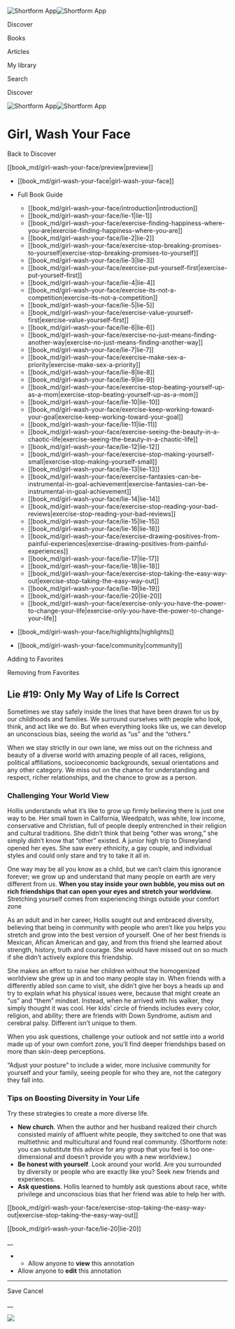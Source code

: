 ![Shortform App](/img/logo.36a2399e.svg)![Shortform App](/img/logo-dark.70c1b072.svg)

Discover

Books

Articles

My library

Search

Discover

![Shortform App](/img/logo.36a2399e.svg)![Shortform App](/img/logo-dark.70c1b072.svg)

# Girl, Wash Your Face

Back to Discover

[[book_md/girl-wash-your-face/preview|preview]]

  * [[book_md/girl-wash-your-face|girl-wash-your-face]]
  * Full Book Guide

    * [[book_md/girl-wash-your-face/introduction|introduction]]
    * [[book_md/girl-wash-your-face/lie-1|lie-1]]
    * [[book_md/girl-wash-your-face/exercise-finding-happiness-where-you-are|exercise-finding-happiness-where-you-are]]
    * [[book_md/girl-wash-your-face/lie-2|lie-2]]
    * [[book_md/girl-wash-your-face/exercise-stop-breaking-promises-to-yourself|exercise-stop-breaking-promises-to-yourself]]
    * [[book_md/girl-wash-your-face/lie-3|lie-3]]
    * [[book_md/girl-wash-your-face/exercise-put-yourself-first|exercise-put-yourself-first]]
    * [[book_md/girl-wash-your-face/lie-4|lie-4]]
    * [[book_md/girl-wash-your-face/exercise-its-not-a-competition|exercise-its-not-a-competition]]
    * [[book_md/girl-wash-your-face/lie-5|lie-5]]
    * [[book_md/girl-wash-your-face/exercise-value-yourself-first|exercise-value-yourself-first]]
    * [[book_md/girl-wash-your-face/lie-6|lie-6]]
    * [[book_md/girl-wash-your-face/exercise-no-just-means-finding-another-way|exercise-no-just-means-finding-another-way]]
    * [[book_md/girl-wash-your-face/lie-7|lie-7]]
    * [[book_md/girl-wash-your-face/exercise-make-sex-a-priority|exercise-make-sex-a-priority]]
    * [[book_md/girl-wash-your-face/lie-8|lie-8]]
    * [[book_md/girl-wash-your-face/lie-9|lie-9]]
    * [[book_md/girl-wash-your-face/exercise-stop-beating-yourself-up-as-a-mom|exercise-stop-beating-yourself-up-as-a-mom]]
    * [[book_md/girl-wash-your-face/lie-10|lie-10]]
    * [[book_md/girl-wash-your-face/exercise-keep-working-toward-your-goal|exercise-keep-working-toward-your-goal]]
    * [[book_md/girl-wash-your-face/lie-11|lie-11]]
    * [[book_md/girl-wash-your-face/exercise-seeing-the-beauty-in-a-chaotic-life|exercise-seeing-the-beauty-in-a-chaotic-life]]
    * [[book_md/girl-wash-your-face/lie-12|lie-12]]
    * [[book_md/girl-wash-your-face/exercise-stop-making-yourself-small|exercise-stop-making-yourself-small]]
    * [[book_md/girl-wash-your-face/lie-13|lie-13]]
    * [[book_md/girl-wash-your-face/exercise-fantasies-can-be-instrumental-in-goal-achievement|exercise-fantasies-can-be-instrumental-in-goal-achievement]]
    * [[book_md/girl-wash-your-face/lie-14|lie-14]]
    * [[book_md/girl-wash-your-face/exercise-stop-reading-your-bad-reviews|exercise-stop-reading-your-bad-reviews]]
    * [[book_md/girl-wash-your-face/lie-15|lie-15]]
    * [[book_md/girl-wash-your-face/lie-16|lie-16]]
    * [[book_md/girl-wash-your-face/exercise-drawing-positives-from-painful-experiences|exercise-drawing-positives-from-painful-experiences]]
    * [[book_md/girl-wash-your-face/lie-17|lie-17]]
    * [[book_md/girl-wash-your-face/lie-18|lie-18]]
    * [[book_md/girl-wash-your-face/exercise-stop-taking-the-easy-way-out|exercise-stop-taking-the-easy-way-out]]
    * [[book_md/girl-wash-your-face/lie-19|lie-19]]
    * [[book_md/girl-wash-your-face/lie-20|lie-20]]
    * [[book_md/girl-wash-your-face/exercise-only-you-have-the-power-to-change-your-life|exercise-only-you-have-the-power-to-change-your-life]]
  * [[book_md/girl-wash-your-face/highlights|highlights]]
  * [[book_md/girl-wash-your-face/community|community]]



Adding to Favorites 

Removing from Favorites 

## Lie #19: Only My Way of Life Is Correct

Sometimes we stay safely inside the lines that have been drawn for us by our childhoods and families. We surround ourselves with people who look, think, and act like we do. But when everything looks like us, we can develop an unconscious bias, seeing the world as “us” and the “others.”

When we stay strictly in our own lane, we miss out on the richness and beauty of a diverse world with amazing people of all races, religions, political affiliations, socioeconomic backgrounds, sexual orientations and any other category. We miss out on the chance for understanding and respect, richer relationships, and the chance to grow as a person.

### Challenging Your World View

Hollis understands what it’s like to grow up firmly believing there is just one way to be. Her small town in California, Weedpatch, was white, low income, conservative and Christian, full of people deeply entrenched in their religion and cultural traditions. She didn’t think that being “other was wrong,” she simply didn’t know that “other” existed. A junior high trip to Disneyland opened her eyes. She saw every ethnicity, a gay couple, and individual styles and could only stare and try to take it all in.

One way may be all you know as a child, but we can’t claim this ignorance forever; we grow up and understand that many people on earth are very different from us. **When you stay inside your own bubble, you miss out on rich friendships that can open your eyes and stretch your worldview.** Stretching yourself comes from experiencing things outside your comfort zone

As an adult and in her career, Hollis sought out and embraced diversity, believing that being in community with people who aren’t like you helps you stretch and grow into the best version of yourself. One of her best friends is Mexican, Afican American and gay, and from this friend she learned about strength, history, truth and courage. She would have missed out on so much if she didn’t actively explore this friendship.

She makes an effort to raise her children without the homogenized worldview she grew up in and too many people stay in. When friends with a differently abled son came to visit, she didn’t give her boys a heads up and try to explain what his physical issues were, because that might create an “us” and “them” mindset. Instead, when he arrived with his walker, they simply thought it was cool. Her kids’ circle of friends includes every color, religion, and ability; there are friends with Down Syndrome, autism and cerebral palsy. Different isn’t unique to them.

When you ask questions, challenge your outlook and not settle into a world made up of your own comfort zone, you’ll find deeper friendships based on more than skin-deep perceptions.

“Adjust your posture” to include a wider, more inclusive community for yourself and your family, seeing people for who they are, not the category they fall into.

### Tips on Boosting Diversity in Your Life

Try these strategies to create a more diverse life.

  * **New church**. When the author and her husband realized their church consisted mainly of affluent white people, they switched to one that was multiethnic and multicultural and found real community. (Shortform note: you can substitute this advice for any group that you feel is too one-dimensional and doesn’t provide you with a new worldview.)
  * **Be honest with yourself**. Look around your world. Are you surrounded by diversity or people who are exactly like you? Seek new friends and experiences.
  * **Ask questions**. Hollis learned to humbly ask questions about race, white privilege and unconscious bias that her friend was able to help her with.



[[book_md/girl-wash-your-face/exercise-stop-taking-the-easy-way-out|exercise-stop-taking-the-easy-way-out]]

[[book_md/girl-wash-your-face/lie-20|lie-20]]

__

  *   * Allow anyone to **view** this annotation
  * Allow anyone to **edit** this annotation



* * *

Save Cancel

__




![](https://bat.bing.com/action/0?ti=56018282&Ver=2&mid=ea4c3a63-4e7b-4633-a638-04bff75c29c2&sid=49fff5b0636c11eeb9c611038afc8668&vid=4a005010636c11ee80c703d4c4a7acd5&vids=0&msclkid=N&pi=0&lg=en-US&sw=800&sh=600&sc=24&nwd=1&tl=Shortform%20%7C%20Girl,%20Wash%20Your%20Face&p=https%3A%2F%2Fwww.shortform.com%2Fapp%2Fbook%2Fgirl-wash-your-face%2Flie-19&r=&lt=422&evt=pageLoad&sv=1&rn=756467)
